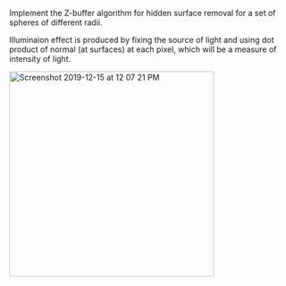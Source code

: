 Implement the Z-buffer algorithm for hidden surface removal for a set of spheres of
different radii. 

Illuminaion effect is produced by fixing the source of light and using dot product of normal (at surfaces) at each pixel, which will be a measure of intensity of light.

<img width="366" alt="Screenshot 2019-12-15 at 12 07 21 PM" src="https://user-images.githubusercontent.com/26413062/70859064-77af6d00-1f33-11ea-8d31-d7ce46561be4.png">
